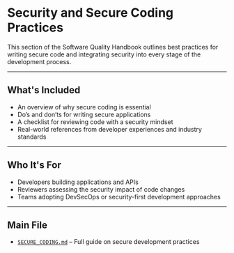#  Security and Secure Coding Practices

This section of the Software Quality Handbook outlines best practices for writing secure code and integrating security into every stage of the development process.

---

##  What's Included
- An overview of why secure coding is essential
- Do’s and don’ts for writing secure applications
- A checklist for reviewing code with a security mindset
- Real-world references from developer experiences and industry standards

---

##  Who It's For
- Developers building applications and APIs
- Reviewers assessing the security impact of code changes
- Teams adopting DevSecOps or security-first development approaches

---

##  Main File
- [`SECURE_CODING.md`](./SECURE_CODING.md) – Full guide on secure development practices



